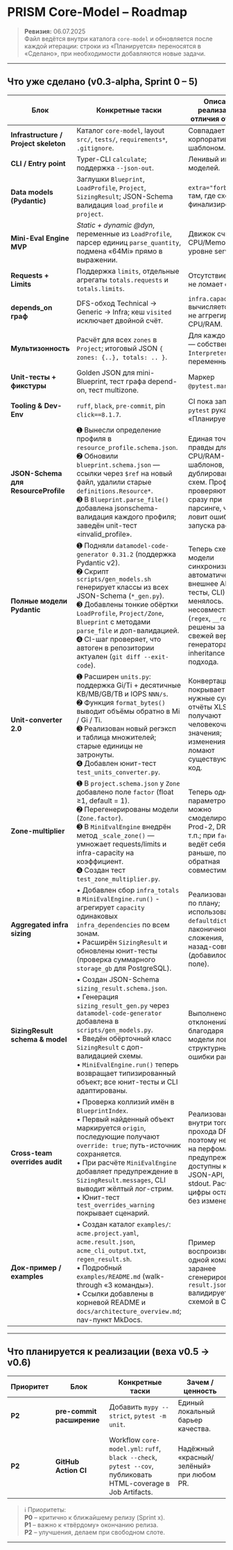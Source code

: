 # PRISM **Core-Model** – Roadmap  

> **Ревизия:** 06.07.2025  
> Файл ведётся внутри каталога `core-model` и обновляется после каждой итерации: строки из «Планируется» переносятся в «Сделано», при необходимости добавляются новые задачи.

---

## Что **уже сделано** (v0.3-alpha, Sprint 0 – 5)

| Блок                                  | Конкретные таски | Описание реализации / отличия от плана |
|---------------------------------------|------------------|----------------------------------------|
| **Infrastructure / Project skeleton** | Каталог `core-model`, layout `src/`, `tests/`, `requirements*`, `.gitignore`. | Совпадает с корпоративным шаблоном. |
| **CLI / Entry point**                 | Typer-CLI `calculate`; поддержка `--json-out`. | Ленивый импорт моделей. |
| **Data models (Pydantic)**            | Заглушки `Blueprint`, `LoadProfile`, `Project`, `SizingResult`; JSON-Schema валидация `load_profile` и `project`. | `extra="forbid"` там, где схема финализирована. |
| **Mini-Eval Engine MVP**              | *Static + dynamic @dyn*, переменные из `LoadProfile`, парсер единиц `parse_quantity`, подмена «64Mi» прямо в выражении. | Движок считает CPU/Memory на уровне service. |
| **Requests + Limits**                 | Поддержка `limits`, отдельные агрегаты `totals.requests` и `totals.limits`. | Отсутствие limits не ломает схему. |
| **depends_on граф**                   | DFS-обход Technical → Generic → Infra; кеш `visited` исключает двойной счёт. | `infra.capacity` вычисляется, но не аггрегируется в CPU/RAM. |
| **Мультизонность**                    | Расчёт для всех `zones` в `Project`; итоговый JSON `{ zones: {..}, totals: .. }`. | Для каждой зоны — собственный `Interpreter` с переменными. |
| **Unit-тесты + фикстуры**             | Golden JSON для mini-Blueprint, тест графа depend-on, тест multizone. | Маркер `@pytest.mark.unit`. |
| **Tooling & Dev-Env**                 | `ruff`, `black`, `pre-commit`, pin `click==8.1.7`. | CI пока запускает `pytest` руками (см. «Планируется»). |
| **JSON-Schema для ResourceProfile**   | ➊ Вынесли определение профиля в `resource_profile.schema.json`.<br>➋ Обновили `blueprint.schema.json` — ссылки через `$ref` на новый файл, удалили старые `definitions.Resource*`.<br>➌ В `Blueprint.parse_file()` добавлена jsonschema-валидация каждого профиля; заведён unit-тест «invalid\_profile».                                                            | Единая точка правды для CPU/RAM-шаблонов, нет дублирования схем. Профили проверяются сразу при парсинге, что ловит ошибки до запуска расчёта.                                                               |
| **Полные модели Pydantic**            | ➊ Подняли `datamodel-code-generator 0.31.2` (поддержка Pydantic v2).<br>➋ Скрипт `scripts/gen_models.sh` генерирует классы из всех JSON-Schema (`*_gen.py`).<br>➌ Добавлены тонкие обёртки `LoadProfile`, `Project/Zone`, `Blueprint` c методами `parse_file` и доп-валидацией.<br>➍ CI-шаг проверяет, что автоген в репозитории актуален (`git diff --exit-code`). | Теперь схемы и модели синхронизированы автоматически; внешнее API (unit-тесты, CLI) не менялось. Ошибки несовместимости (`regex`, `__root__`) решены за счёт свежей версии генератора и inheritance-подхода. |
| **Unit-converter 2.0**                | ➊ Расширен `units.py`: поддержка Gi/Ti + десятичные KB/MB/GB/TB и IOPS `NNN/s`.<br>➋ Функция `format_bytes()` выводит объёмы обратно в Mi / Gi / Ti.<br>➌ Реализован новый регэксп и таблица множителей; старые единицы не затронуты.<br>➍ Добавлен юнит-тест `test_units_converter.py`.        | Конвертация покрывает все нужные суффиксы, отчёты XLSX/PDF получают человекочитаемые значения; изменения не ломают существующий код.     |
| **Zone-multiplier**                   | ➊ В `project.schema.json` у `Zone` добавлено поле `factor` (float ≥1, default = 1).<br>➋ Перегенерированы модели (`Zone.factor`).<br>➌ В `MiniEvalEngine` внедрён метод `_scale_zone()` — умножает requests/limits и infra-capacity на коэффициент.<br>➍ Создан тест `test_zone_multiplier.py`. | Теперь одним параметром можно смоделировать Prod-2, DR-site и т.п.; при `factor: 1` ведёт себя как раньше, полная обратная совместимость. |
| **Aggregated infra sizing**           | • Добавлен сбор `infra_totals` в `MiniEvalEngine.run()` - агрегирует `capacity` одинаковых `infra_dependencies` по всем зонам.<br>• Расширён `SizingResult` и обновлены юнит-тесты (проверка суммарного `storage_gb` для PostgreSQL).                                                                                                     | Реализовано точно по плану; использован `defaultdict` для лаконичного сложения, API назад-совместим (добавилось новое поле). |
| **SizingResult schema & model**       | • Создан JSON-Schema `sizing_result.schema.json`.<br>• Генерация `sizing_result_gen.py` через `datamodel-code-generator` добавлена в `scripts/gen_models.py`.<br>• Введён обёрточный класс `SizingResult` с доп-валидацией схемы.<br>• `MiniEvalEngine.run()` теперь возвращает типизированный объект; все юнит-тесты и CLI адаптированы. | Выполнено без отклонений; благодаря строгой модели ловим структурные ошибки ранним CI.                                      |
| **Cross-team overrides audit**        | • Проверка коллизий имён в `BlueprintIndex`.<br>• Первый найденный объект маркируется `origin`, последующие получают `override: true`; путь-источник сохраняется.<br>• При расчёте `MiniEvalEngine` добавляет предупреждение в `SizingResult.messages`, CLI выводит жёлтый лог-стрим.<br>• Юнит-тест `test_overrides_warning` покрывает сценарий. | Реализовано внутри того же прохода DFS, поэтому не влияет на перфоманс; предупреждения доступны как в JSON-API, так и в stdout. Расчётные цифры остаются без изменений. |
| **Док-пример / examples**             | • Создан каталог `examples/`: `acme.project.yaml`, `acme.result.json`, `acme_cli_output.txt`, `regen_result.sh`.<br>• Подробный `examples/README.md` (walk-through «3 команды»).<br>• Ссылки добавлены в корневой README и `docs/architecture_overview.md`; nav-пункт MkDocs.                                                                     | Пример воспроизводится одной командой; заранее сгенерированный `result.json` валидируется схемой в CI; |


---

## Что **планируется к реализации** (веха **v0.5 → v0.6**)

| Приоритет | Блок                            | Конкретные таски | Зачем / ценность |
|-----------|---------------------------------|------------------|------------------|
| **P2**    | **pre-commit расширение**       | Добавить `mypy --strict`, `pytest -m unit`. | Единый локальный барьер качества. |
| **P2**    | **GitHub Action CI**            | Workflow `core-model.yml`: `ruff`, `black --check`, `pytest --cov`, публиковать HTML-coverage в Job Artifacts. | Надёжный «красный/зелёный» при любом PR. |

> ℹ️ Приоритеты:  
> **P0** – критично к ближайшему релизу (Sprint x).  
> **P1** – важно к «твёрдому» окончанию релиза.  
> **P2** – улучшения, делаем при свободном слоте.

---
